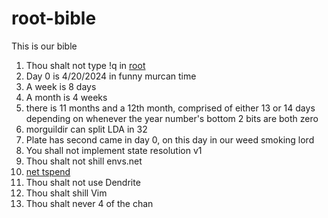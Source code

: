 # root-bible
This is our bible

1. Thou shalt not type !q in [root](https://matrix.to/#/#root:ari.lt)
2. Day 0 is 4/20/2024 in funny murcan time
3. A week is 8 days
4. A month is 4 weeks
5. there is 11 months and a 12th month, comprised of either 13 or 14 days depending on whenever the year number's bottom 2 bits are both zero
6. morguildir can split LDA in 32
7. Plate has second came in day 0, on this day in our weed smoking lord
8. You shall not implement state resolution v1
9. Thou shalt not shill envs.net
10. [net tspend](https://inv.tux.pizza/watch?v=YT0pU9Pq5qc)
11. Thou shalt not use Dendrite
12. Thou shalt shill Vim
13. Thou shalt never 4 of the chan
